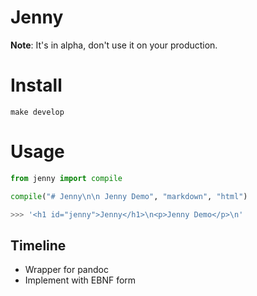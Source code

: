 # Jenny

**Note**: It's in alpha, don't use it on your production.

# Install

    make develop

# Usage


```python
from jenny import compile

compile("# Jenny\n\n Jenny Demo", "markdown", "html")

>>> '<h1 id="jenny">Jenny</h1>\n<p>Jenny Demo</p>\n'
```

## Timeline

- Wrapper for pandoc
- Implement with EBNF form
